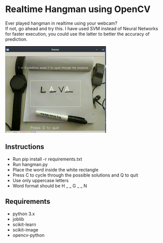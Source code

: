 
# Realtime Hangman using OpenCV
Ever played hangman in realtime using your webcam?<br>
If not, go ahead and try this. I have used SVM instead of Neural Networks for faster execution, you could use the latter to better the accuracy of prediction.

![](showtime.gif)

## Instructions

- Run pip install -r requirements.txt
- Run hangman.py
- Place the word inside the white rectangle
- Press C to cycle through the possible solutions and Q to quit
- Use only uppercase letters
- Word format should be H _ _ G _ _ N 

## Requirements
- python 3.x
- joblib
- scikit-learn
- scikit-image
- opencv-python



